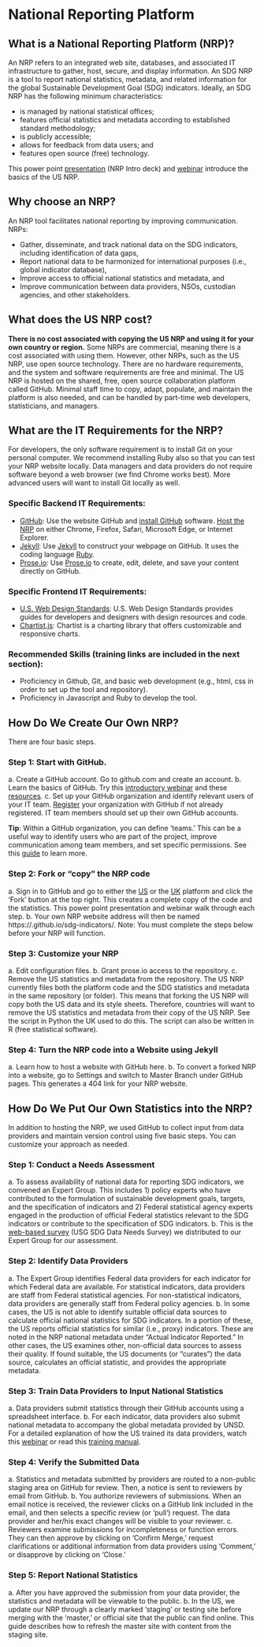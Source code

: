 # National Reporting Platform

## What is a National Reporting Platform (NRP)?

An NRP refers to an integrated web site, databases, and
associated IT infrastructure to gather, host, secure, and
display information. An SDG NRP is a tool to report
national statistics, metadata, and related information for
the global Sustainable Development Goal (SDG)
indicators. Ideally, an SDG NRP has the following
minimum characteristics:

* is managed by national statistical offices;
* features official statistics and metadata according to established standard methodology;
* is publicly accessible;
* allows for feedback from data users; and
* features open source (free) technology.

This power point [presentation](https://gsa.github.io/sdg-indicators/training/) (NRP Intro deck) and [webinar](https://www.youtube.com/watch?v=uNa9GOtM6NE) introduce the basics of the US NRP.

## Why choose an NRP?

An NRP tool facilitates national reporting by improving communication. NRPs:

* Gather, disseminate, and track national data on the SDG indicators, including identification of data gaps,
* Report national data to be harmonized for international purposes (i.e., global indicator database),
* Improve access to official national statistics and metadata, and
* Improve communication between data providers, NSOs, custodian agencies, and other stakeholders.

## What does the US NRP cost?

**There is no cost associated with copying the US NRP and using it for your own country or region.** Some NRPs are commercial, meaning there is a cost associated with using them. However, other NRPs, such as the US NRP, use open source technology. There are no hardware requirements, and the system and software requirements are free and minimal. The US NRP is hosted on the shared, free, open source collaboration platform called GitHub. Minimal staff time to copy, adapt, populate, and maintain the platform is also needed, and can be handled by part-time web developers, statisticians, and managers.

## What are the IT Requirements for the NRP?

For developers, the only software requirement is to install Git on your personal computer. We recommend installing Ruby also so that you can test your NRP website locally. Data managers and data providers do not require software beyond a web browser (we find Chrome works best). More advanced users will want to install Git locally as well.

### Specific Backend IT Requirements:

* [GitHub](https://github.com/): Use the website GitHub and [install GitHub](https://help.github.com/desktop/guides/getting-started/installing-github-desktop/#platform-mac) software. [Host the NRP](https://help.github.com/articles/supported-browsers/) on either Chrome, Firefox, Safari, Microsoft Edge, or Internet Explorer.
* [Jekyll](http://jekyllbootstrap.com/): Use [Jekyll](http://jekyllrb.com/docs/installation/) to construct your webpage on GitHub. It uses the coding language [Ruby](https://www.ruby-lang.org/en/downloads/).
* [Prose.io](http://prose.io/): Use [Prose.io](https://github.com/prose/prose) to create, edit, delete, and save your content directly on GitHub.

### Specific Frontend IT Requirements:

* [U.S. Web Design Standards](https://standards.usa.gov/): U.S. Web Design Standards provides guides for developers and designers with design resources and code.
* [Chartist.js](https://gionkunz.github.io/chartist-js/): Chartist is a charting library that offers customizable and responsive charts.

### Recommended Skills (training links are included in the next section):

* Proficiency in Github, Git, and basic web development (e.g., html, css in order to set up the tool and repository).
* Proficiency in Javascript and Ruby to develop the tool.

## How Do We Create Our Own NRP?

There are four basic steps.

### Step 1: Start with GitHub.

a. Create a GitHub account. Go to github.com and create an account.
b. Learn the basics of GitHub. Try this [introductory webinar](https://www.youtube.com/watch?v=uNa9GOtM6NE) and these [resources](https://www.digitalgov.gov/2014/06/11/the-api-briefing-quick-guide-to-using-github-fdas-openfda-research-project/).
c. Set up your GitHub organization and identify relevant users of your IT team. [Register](https://help.github.com/articles/creating-a-new-organization-from-scratch/) your organization with GitHub if not already registered. IT team members should set up their own GitHub accounts.

**Tip**: Within a GitHub organization, you can define ‘teams.’ This can be a useful way to identify users who are part of the project, improve communication among team members, and set specific permissions. See this [guide](https://help.github.com/articles/creating-a-team/) to learn more.

### Step 2: Fork or “copy” the NRP code

a. Sign in to GitHub and go to either the [US](https://github.com/gsa/sdg-indicators) or the [UK](https://github.com/datasciencecampus/sdg-indicators) platform and click the ‘Fork’ button at the top right. This creates a complete copy of the code and the statistics. This power point presentation and webinar walk through each step.
b. Your own NRP website address will then be named https://<YOUR-ORG>.github.io/sdg-indicators/. Note: You must complete the steps below before your NRP will function.

### Step 3: Customize your NRP

a. Edit configuration files.
b. Grant prose.io access to the repository.
c. Remove the US statistics and metadata from the repository. The US NRP currently files both the platform code and the SDG statistics and metadata in the same repository (or folder). This means that forking the US NRP will copy both the US data and its style sheets. Therefore, countries will want to remove the US statistics and metadata from their copy of the US NRP. See the script in Python the UK used to do this. The script can also be written in R (free statistical software).

### Step 4: Turn the NRP code into a Website using Jekyll

a. Learn how to host a website with GitHub here.
b. To convert a forked NRP into a website, go to Settings and switch to Master Branch under GitHub pages. This generates a 404 link for your NRP website.

## How Do We Put Our Own Statistics into the NRP?

In addition to hosting the NRP, we used GitHub to collect input from data providers and maintain version control using five basic steps. You can customize your approach as needed.

### Step 1: Conduct a Needs Assessment

a. To assess availability of national data for reporting SDG indicators, we convened an Expert Group. This includes 1) policy experts who have contributed to the formulation of sustainable development goals, targets, and the specification of indicators and 2) Federal statistical agency experts engaged in the production of official Federal statistics relevant to the SDG indicators or contribute to the specification of SDG indicators.
b. This is the [web-based survey](https://gsa.github.io/sdg-indicators/training/) (USG SDG Data Needs Survey) we distributed to our Expert Group for our assessment.

### Step 2: Identify Data Providers

a. The Expert Group identifies Federal data providers for each indicator for which Federal data are available. For statistical indicators, data providers are staff from Federal statistical agencies. For non-statistical indicators, data providers are generally staff from Federal policy agencies.
b. In some cases, the US is not able to identify suitable official data sources to calculate official national statistics for SDG indicators. In a portion of these, the US reports official statistics for similar (i.e., proxy) indicators. These are noted in the NRP national metadata under “Actual Indicator Reported.” In other cases, the US examines other, non-official data sources to assess their quality. If found suitable, the US documents (or “curates”) the data source, calculates an official statistic, and provides the appropriate metadata.

### Step 3: Train Data Providers to Input National Statistics

a. Data providers submit statistics through their GitHub accounts using a spreadsheet interface.
b. For each indicator, data providers also submit national metadata to accompany the global metadata provided by UNSD. For a detailed explanation of how the US trained its data providers, watch this [webinar](https://www.youtube.com/watch?v=gPq3jB_sfFw) or read this [training manual](https://github.com/GSA/sdg-indicators/issues/457).

### Step 4: Verify the Submitted Data

a. Statistics and metadata submitted by providers are routed to a non-public staging area on GitHub for review. Then, a notice is sent to reviewers by email from GitHub.
b. You authorize reviewers of submissions. When an email notice is received, the reviewer clicks on a GitHub link included in the email, and then selects a specific review (or ‘pull’) request. The data provider and her/his exact changes will be visible to your reviewer.
c. Reviewers examine submissions for incompleteness or function errors. They can then approve by clicking on ‘Confirm Merge,’ request clarifications or additional information from data providers using ‘Comment,’ or disapprove by clicking on ‘Close.’

### Step 5: Report National Statistics

a. After you have approved the submission from your data provider, the statistics and metadata will be viewable to the public.
b. In the US, we update our NRP through a clearly marked ‘staging’ or testing site before merging with the ‘master,’ or official site that the public can find online. This guide describes how to refresh the master site with content from the staging site.
